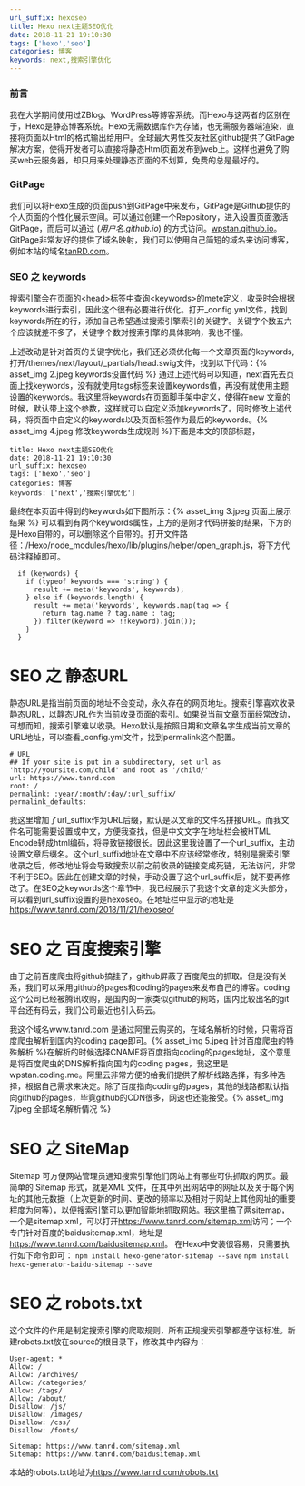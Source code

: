 ```yaml
---
url_suffix: hexoseo
title: Hexo next主题SEO优化
date: 2018-11-21 19:10:30
tags: ['hexo','seo']
categories: 博客
keywords: next,搜索引擎优化
---
```

### 前言
我在大学期间使用过ZBlog、WordPress等博客系统。而Hexo与这两者的区别在于，Hexo是静态博客系统。Hexo无需数据库作为存储，也无需服务器端渲染，直接将页面以Html的格式输出给用户。全球最大男性交友社区github提供了GitPage解决方案，使得开发者可以直接将静态Html页面发布到web上。这样也避免了购买web云服务器，却只用来处理静态页面的不划算，免费的总是最好的。
### GitPage
我们可以将Hexo生成的页面push到GitPage中来发布，GitPage是Github提供的个人页面的个性化展示空间。可以通过创建一个Repository，进入设置页面激活GitPage，而后可以通过 (*用户名.github.io*) 的方式访问。[wpstan.github.io](https://www.tanrd.com)。GitPage非常友好的提供了域名映射，我们可以使用自己简短的域名来访问博客，例如本站的域名[tanRD.com](https://www.tanrd.com)。
### SEO 之 keywords
搜索引擎会在页面的<head\>标签中查询<keywords\>的mete定义，收录时会根据keywords进行索引，因此这个很有必要进行优化。打开_config.yml文件，找到keywords所在的行，添加自己希望通过搜索引擎索引的关键字。关键字个数五六个应该就差不多了，关键字个数对搜索引擎的具体影响，我也不懂。

上述改动是针对首页的关键字优化，我们还必须优化每一个文章页面的keywords,打开/themes/next/layout/_partials/head.swig文件，找到以下代码：{% asset_img 2.jpeg keywords设置代码 %}<!-- more -->
通过上述代码可以知道，next首先去页面上找keywords，没有就使用tags标签来设置keywords值，再没有就使用主题设置的keywords。我这里将keywords在页面脚手架中定义，使得在new 文章的时候，默认带上这个参数，这样就可以自定义添加keywords了。同时修改上述代码，将页面中自定义的keywords以及页面标签作为最后的keywords。{% asset_img 4.jpeg 修改keywords生成规则 %}下面是本文的顶部标题，

    title: Hexo next主题SEO优化
    date: 2018-11-21 19:10:30
    url_suffix: hexoseo
    tags: ['hexo','seo']
    categories: 博客
    keywords: ['next','搜索引擎优化']
最终在本页面中得到的keywords如下图所示：{% asset_img 3.jpeg 页面上展示结果 %}
可以看到有两个keywords属性，上方的是刚才代码拼接的结果，下方的是Hexo自带的，可以删除这个自带的。打开文件路径：/Hexo/node_modules/hexo/lib/plugins/helper/open_graph.js，将下方代码注释掉即可。
      
      if (keywords) {
        if (typeof keywords === 'string') {
          result += meta('keywords', keywords);
        } else if (keywords.length) {
          result += meta('keywords', keywords.map(tag => {
            return tag.name ? tag.name : tag;
          }).filter(keyword => !!keyword).join());
        }
      }
# SEO 之 静态URL
静态URL是指当前页面的地址不会变动，永久存在的网页地址。搜索引擎喜欢收录静态URL，以静态URL作为当前收录页面的索引。如果说当前文章页面经常改动，可想而知，搜索引擎难以收录。Hexo默认是按照日期和文章名字生成当前文章的URL地址，可以查看_config.yml文件，找到permalink这个配置。

    # URL
    ## If your site is put in a subdirectory, set url as 'http://yoursite.com/child' and root as '/child/'
    url: https://www.tanrd.com
    root: /
    permalink: :year/:month/:day/:url_suffix/
    permalink_defaults:
我这里增加了url_suffix作为URL后缀，默认是以文章的文件名拼接URL。而我文件名可能需要设置成中文，方便我查找，但是中文文字在地址栏会被HTML Encode转成html编码，将导致链接很长。因此这里我设置了一个url_suffix，主动设置文章后缀名。这个url_suffix地址在文章中不应该经常修改，特别是搜索引擎收录之后，修改地址将会导致搜索以前之前收录的链接变成死链，无法访问，非常不利于SEO。因此在创建文章的时候，手动设置了这个url_suffix后，就不要再修改了。在SEO之keywords这个章节中，我已经展示了我这个文章的定义头部分，可以看到url_suffix设置的是hexoseo。在地址栏中显示的地址是<a href="https://www.tanrd.com/2018/11/21/hexoseo/" target="_blank">https://www.tanrd.com/2018/11/21/hexoseo/</a>
# SEO 之 百度搜索引擎
由于之前百度爬虫将github搞挂了，github屏蔽了百度爬虫的抓取。但是没有关系，我们可以采用github的pages和coding的pages来发布自己的博客。coding这个公司已经被腾讯收购，是国内的一家类似github的网站，国内比较出名的git平台还有码云，我们公司最近也引入码云。

我这个域名www.tanrd.com 是通过阿里云购买的，在域名解析的时候，只需将百度爬虫解析到国内的coding page即可。{% asset_img 5.jpeg 针对百度爬虫的特殊解析 %}在解析的时候选择CNAME将百度指向coding的pages地址，这个意思是将百度爬虫的DNS解析指向国内的coding pages，我这里是wpstan.coding.me。阿里云非常方便的给我们提供了解析线路选择，有多种选择，根据自己需求来决定。除了百度指向coding的pages，其他的线路都默认指向github的pages，毕竟github的CDN很多，网速也还能接受。{% asset_img 7.jpeg 全部域名解析情况 %}
# SEO 之 SiteMap
Sitemap 可方便网站管理员通知搜索引擎他们网站上有哪些可供抓取的网页。最简单的 Sitemap 形式，就是XML 文件，在其中列出网站中的网址以及关于每个网址的其他元数据（上次更新的时间、更改的频率以及相对于网站上其他网址的重要程度为何等），以便搜索引擎可以更加智能地抓取网站。我这里搞了两sitemap，一个是sitemap.xml，可以打开<a href="https://www.tanrd.com/sitemap.xml" target="_blank">https://www.tanrd.com/sitemap.xml</a>访问；一个专门针对百度的baidusitemap.xml，地址是<a href="https://www.tanrd.com/baidusitemap.xml" target="_blank">https://www.tanrd.com/baidusitemap.xml</a>。
在Hexo中安装很容易，只需要执行如下命令即可：
``
npm install hexo-generator-sitemap --save
``
``
npm install hexo-generator-baidu-sitemap --save
``
# SEO 之 robots.txt
这个文件的作用是制定搜索引擎的爬取规则，所有正规搜索引擎都遵守该标准。新建robots.txt放在source的根目录下，修改其中内容为：
    
    User-agent: *
    Allow: /
    Allow: /archives/
    Allow: /categories/
    Allow: /tags/
    Allow: /about/
    Disallow: /js/
    Disallow: /images/
    Disallow: /css/
    Disallow: /fonts/
    
    Sitemap: https://www.tanrd.com/sitemap.xml
    Sitemap: https://www.tanrd.com/baidusitemap.xml
本站的robots.txt地址为<a href="https://www.tanrd.com/robots.txt" target="_blank">https://www.tanrd.com/robots.txt</a>